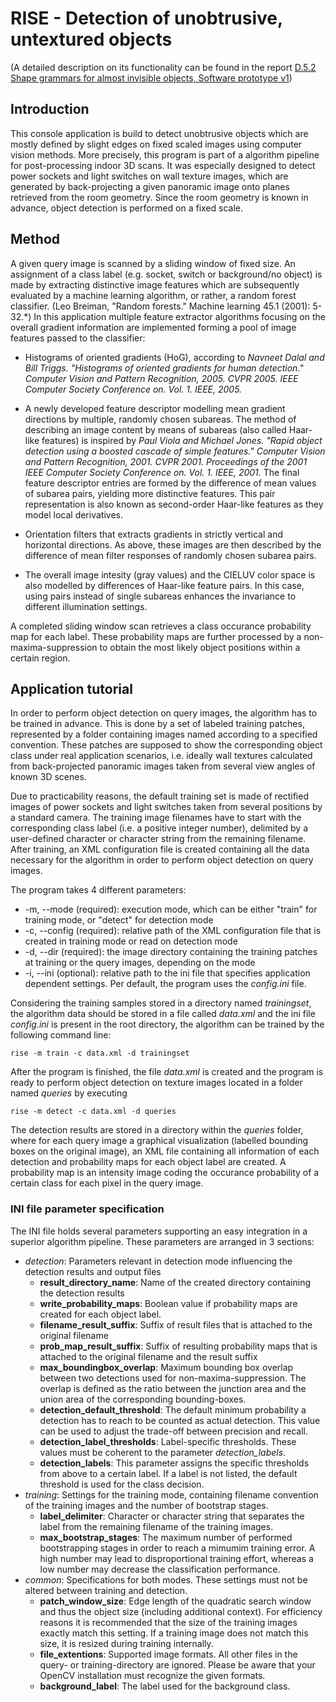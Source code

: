 # RISE - Detection of unobtrusive, untextured objects
 
 (A detailed description on its functionality can be found in the report [D.5.2 Shape grammars for almost invisible objects, Software prototype v1](http://duraark.eu/wp-content/uploads/2015/03/DURAARK_D5.2.pdf))
 
## Introduction

This console application is build to detect unobtrusive objects which are mostly defined by slight edges on fixed scaled images using computer vision methods.
More precisely, this program is part of a algorithm pipeline for post-processing indoor 3D scans.
It was especially designed to detect power sockets and light switches on wall texture images, which are generated by back-projecting a given panoramic image onto planes retrieved from the room geometry.
Since the room geometry is known in advance, object detection is performed on a fixed scale.


## Method

A given query image is scanned by a sliding window of fixed size. An assignment of a class label (e.g. socket, switch or background/no object) is made by extracting distinctive image features which are subsequently evaluated by a machine learning algorithm, or rather, a random forest classifier. (Leo Breiman, "Random forests." Machine learning 45.1 (2001): 5-32.*)
In this application multiple feature extractor algorithms focusing on the overall gradient information are implemented forming a pool of image features passed to the classifier:
* Histograms of oriented gradients (HoG), according to
  *Navneet Dalal and Bill Triggs. "Histograms of oriented gradients for human detection." Computer Vision and Pattern Recognition, 2005. CVPR 2005. IEEE Computer Society Conference on. Vol. 1. IEEE, 2005.*
  
* A newly developed feature descriptor modelling mean gradient directions by multiple, randomly chosen subareas. The method of describing an image content by means of subareas (also called Haar-like features) is inspired by
  *Paul Viola and Michael Jones. "Rapid object detection using a boosted cascade of simple features." Computer Vision and Pattern Recognition, 2001. CVPR 2001. Proceedings of the 2001 IEEE Computer Society Conference on. Vol. 1. IEEE, 2001.*
  The final feature descriptor entries are formed by the difference of mean values of subarea pairs, yielding more distinctive features. This pair representation is also known as second-order Haar-like features as they model local derivatives.
  
* Orientation filters that extracts gradients in strictly vertical and horizontal directions. As above, these images are then described by the difference of mean filter responses of randomly chosen subarea pairs.

* The overall image intesity (gray values) and the CIELUV color space is also modelled by differences of Haar-like feature pairs. In this case, using pairs instead of single subareas enhances the invariance to different illumination settings.

A completed sliding window scan retrieves a class occurance probability map for each label. These probability maps are further processed by a non-maxima-suppression to obtain the most likely object positions within a certain region.


## Application tutorial

In order to perform object detection on query images, the algorithm has to be trained in advance.
This is done by a set of labeled training patches, represented by a folder containing images named according to a specified convention.
These patches are supposed to show the corresponding object class under real application scenarios, i.e. ideally wall textures calculated from back-projected panoramic images taken from several view angles of known 3D scenes.

Due to practicability reasons, the default training set is made of rectified images of power sockets and light switches taken from several positions by a standard camera.
The training image filenames have to start with the corresponding class label (i.e. a positive integer number), delimited by a user-defined character or character string from the remaining filename.
After training, an XML configuration file is created containing all the data necessary for the algorithm in order to perform object detection on query images.

The program takes 4 different parameters:
* -m, --mode (required): execution mode, which can be either "train" for training mode, or "detect" for detection mode
* -c, --config (required): relative path of the XML configuration file that is created in training mode or read on detection mode
* -d, --dir (required): the image directory containing the training patches at training or the query images, depending on the mode
* -i, --ini (optional): relative path to the ini file that specifies application dependent settings. Per default, the program uses the *config.ini* file.

Considering the training samples stored in a directory named *trainingset*, the algorithm data should be stored in a file called *data.xml* and the ini file *config.ini* is present in the root directory, the algorithm can be trained by the following command line:

`rise -m train -c data.xml -d trainingset`

After the program is finished, the file *data.xml* is created and the program is ready to perform object detection on texture images located in a folder named *queries* by executing

`rise -m detect -c data.xml -d queries`

The detection results are stored in a directory within the *queries* folder, where for each query image a graphical visualization (labelled bounding boxes on the original image), an XML file containing all information of each detection and probability maps for each object label are created. A probability map is an intensity image coding the occurance probability of a certain class for each pixel in the query image.


### INI file parameter specification

The INI file holds several parameters supporting an easy integration in a superior algorithm pipeline.
These parameters are arranged in 3 sections: 
* *detection*: Parameters relevant in detection mode influencing the detection results and output files
    * **result_directory_name**: Name of the created directory containing the detection results
    * **write_probability_maps**: Boolean value if probability maps are created for each object label.
    * **filename_result_suffix**: Suffix of result files that is attached to the original filename
    * **prob_map_result_suffix**: Suffix of resulting probability maps that is attached to the original filename and the result suffix
    * **max_boundingbox_overlap**: Maximum bounding box overlap between two detections used for non-maxima-suppression. The overlap is defined as the ratio between the junction area and the union area of the corresponding bounding-boxes.
    * **detection_default_threshold**: The default minimum probability a detection has to reach to be counted as actual detection. This value can be used to adjust the trade-off between precision and recall.
    * **detection_label_thresholds**: Label-specific thresholds. These values must be coherent to the parameter *detection_labels*.
    * **detection_labels**: This parameter assigns the specific thresholds from above to a certain label. If a label is not listed, the default threshold is used for the class decision.
* *training*: Settings for the training mode, containing filename convention of the training images and the number of bootstrap stages.
    * **label_delimiter**: Character or character string that separates the label from the remaining filename of the training images.
    * **max_bootstrap_stages**: The maximum number of performed bootstrapping stages in order to reach a mimumim training error. A high number may lead to disproportional training effort, whereas a low number may decrease the classification performance.
* *common*: Specifications for both modes. These settings must not be altered between training and detection.
    * **patch_window_size**: Edge length of the quadratic search window and thus the object size (including additional context). For efficiency reasons it is recommended that the size of the training images exactly match this setting. If a training image does not match this size, it is resized during training internally.
    * **file_extentions**: Supported image formats. All other files in the query- or training-directory are ignored. Please be aware that your OpenCV installation must recognize the given formats.
    * **background_label**: The label used for the background class.





